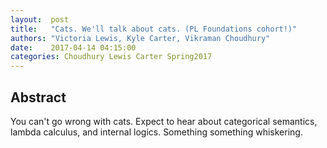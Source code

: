 ```yaml
--- 
layout:  post 
title:   "Cats. We'll talk about cats. (PL Foundations cohort!)"
authors: "Victoria Lewis, Kyle Carter, Vikraman Choudhury" 
date:    2017-04-14 04:15:00 
categories: Choudhury Lewis Carter Spring2017
--- 
```


## Abstract

You can't go wrong with cats. Expect to hear about categorical semantics, lambda calculus, and internal logics. 
Something something whiskering. 
